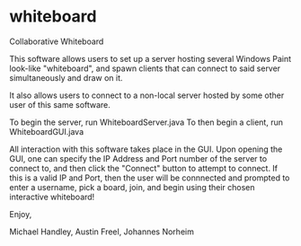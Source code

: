 whiteboard
==========

Collaborative Whiteboard

This software allows users to set up a server hosting several Windows Paint look-like "whiteboard", 
and spawn clients that can connect to said server simultaneously and draw on it. 

It also allows users to connect to a non-local server hosted by some other user of this same software.

To begin the server, run WhiteboardServer.java
To then begin a client, run WhiteboardGUI.java

All interaction with this software takes place in the GUI.  Upon opening the GUI, one can specify the IP Address and Port number of the server to connect to, and then click the "Connect" button to attempt to connect.  If this is a valid IP and Port, then the user will be connnected and prompted to enter a username, pick a board, join, and begin using their chosen interactive whiteboard!

Enjoy,

Michael Handley, Austin Freel, Johannes Norheim
